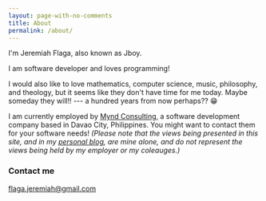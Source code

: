 ```yaml
---
layout: page-with-no-comments
title: About
permalink: /about/
---
```


<!--
<div class="float-right">
    <img src="/images/jboy-with-starfish(200x200).jpg" />
</div>

<div class="sidebar">
    <img src="/images/Jboy2017-Real-2(200x200).jpg" width="70px" />
</div>
-->

I'm Jeremiah Flaga, also known as Jboy.

I am software developer and loves programming!

I would also like to love mathematics, computer science, music, philosophy, and theology, but it seems like they don't have time for me today. Maybe someday they will!! --- a hundred years from now perhaps?? :grin:

<!--
I have created an online [resum&eacute;](/resume/), in case you are interested in hiring me. :smile:
-->


I am currently employed by [Mynd Consulting](http://www.myndconsulting.com/), a software development company based in Davao City, Philippines. You might want to contact them for your software needs! _(Please note that the views being presented in this site, and in my [personal blog](/blog/), are mine alone, and do not represent the views being held by my employer or my coleauges.)_


### Contact me

[flaga.jeremiah@gmail.com](mailto:flaga.jeremiah@gmail.com)

<!--
King Solomon said that the whole duty of man is to serve God and keep his commandments. We failed on that. But the good news is that someone else did them for us.
-->

<!--
I would someday like to be involved in software projects whose team members likes to practice TDD and who agrees with Uncle Bob Martin on his [_expectations on programmers_](/2017/05/13/expecting-professionalism-by-uncle-bob-martin/).

<small>_I also love music and is able to play simple piano (I'm not an expert on the piano :smile: )_</small>
-->

<!--
 If you have a greenfield software project and needs a team member who thinks (_or wants to think_) like that, please [contact me](mailto:flaga.jeremiah@gmail.com).

### More Information

For more information about why I started this blog, please read [my first post on this blog](/2017/03/12/moving-my-blog-to-github-again/).

My GitHub account: [github.com/jeremiahflaga](https://github.com/jeremiahflaga)

Old GitHub accounts: [github.com/jboyflaga](https://github.com/jboyflaga), [github.com/jboyflaga2](https://github.com/jboyflaga2)

-->
